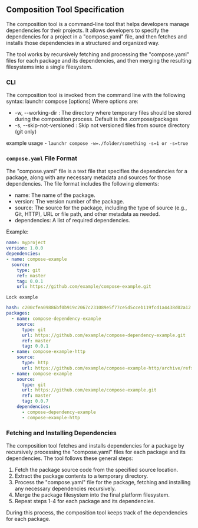 ## Composition Tool Specification
The composition tool is a command-line tool that helps developers manage
dependencies for their projects. It allows developers to specify the dependencies for
a project in a "compose.yaml" file, and then fetches and installs those dependencies
in a structured and organized way.

The tool works by recursively fetching and processing the "compose.yaml" files for each package
and its dependencies, and then merging the resulting filesystems into a single filesystem.

### CLI
The composition tool is invoked from the command line with the following syntax:
launchr compose [options]
Where options are:
* -w, --working-dir : The directory where temporary files should be stored during the
  composition process. Default is the .compose/packages
* -s, --skip-not-versioned : Skip not versioned files from source directory (git only)

example usage - `launchr compose -w=./folder/something -s=1 or -s=true`

### `compose.yaml` File Format
The "compose.yaml" file is a text file that specifies the dependencies for a package, along with any necessary metadata and sources for those dependencies.
The file format includes the following elements:
- name: The name of the package.
- version: The version number of the package.
- source: The source for the package, including the type of source (e.g., Git, HTTP), URL or file path, and other metadata as needed.
- dependencies: A list of required dependencies.

Example:

```yaml
name: myproject
version: 1.0.0
dependencies:
- name: compose-example
  source:
    type: git
    ref: master
    tag: 0.0.1
    url: https://github.com/example/compose-example.git
```

`Lock example`

```yaml
hash: c200cfea09886bf0b919c2067c231089e5f77ce5d5cceb119fcd1a4438d02a12
packages:
  - name: compose-dependency-example
    source:
      type: git
      url: https://github.com/example/compose-dependency-example.git
      ref: master
      tag: 0.0.1
  - name: compose-example-http
    source:
      type: http
      url: https://github.com/example/compose-example-http/archive/refs/tags/0.0.1.tar.gz
  - name: compose-example
    source:
      type: git
      url: https://github.com/example/compose-example.git
      ref: master
      tag: 0.0.7
    dependencies:
      - compose-dependency-example
      - compose-example-http
```


### Fetching and Installing Dependencies
The composition tool fetches and installs dependencies for a package by recursively processing the "compose.yaml" files for each package and its dependencies. The tool follows these general steps:

1. Fetch the package source code from the specified source location.
2. Extract the package contents to a temporary directory.
3. Process the "compose.yaml" file for the package, fetching and installing any necessary dependencies recursively.
4. Merge the package filesystem into the final platform filesystem.
5. Repeat steps 1-4 for each package and its dependencies.

During this process, the composition tool keeps track of the dependencies for each package.
